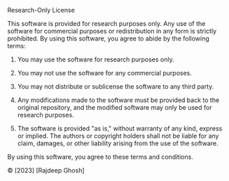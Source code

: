 Research-Only License

This software is provided for research purposes only. Any use of the software for commercial purposes or redistribution in any form is strictly prohibited. By using this software, you agree to abide by the following terms:

1. You may use the software for research purposes only.

2. You may not use the software for any commercial purposes.

3. You may not distribute or sublicense the software to any third party.

4. Any modifications made to the software must be provided back to the original repository, and the modified software may only be used for research purposes.

5. The software is provided "as is," without warranty of any kind, express or implied. The authors or copyright holders shall not be liable for any claim, damages, or other liability arising from the use of the software.

By using this software, you agree to these terms and conditions.

© [2023] [Rajdeep Ghosh]